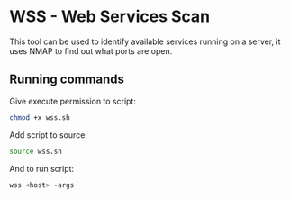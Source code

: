 # WSS - Web Services Scan

This tool can be used to identify available services running on a server, it uses NMAP to find out what ports are open.

## Running commands

Give execute permission to script:

```bash
chmod +x wss.sh
```

Add script to source:

```bash
source wss.sh
```

And to run script:

```bash
wss <host> -args
```
